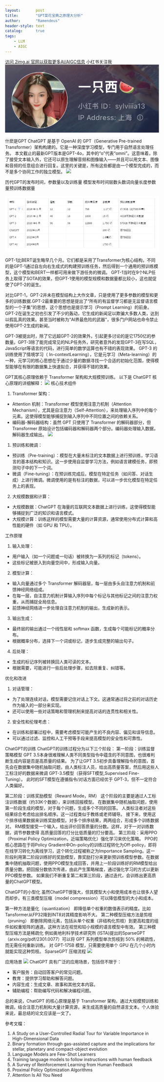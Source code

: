 ```yaml
---
layout:       post
title:        "GPT菜花宝典之原理大分析"
author:       "Ramendeus"
header-style: text
catalog:      true
tags:
    - LLM
    - AIGC
---
```


[访问 2img.ai 官网以获取更多AI/AIGC信息](https://2img.ai)
小红书关注我 ![](/img/a.jpg)

什麽是GPT
ChatGPT 是基于 OpenAI 的 GPT（Generative Pre-trained Transformer）架构构建的。它是一种深度学习模型，专门用于自然语言处理任务。
本文截止的最新GPT版本是GPT-4o，其中的“o”代表“omni”。这意味着，除了接受文本输入外，它还可以原生理解音频和图像输入——并且可以用文本、图像和音频的任意组合进行回复。这里的关键是，所有这些都是由一个模型完成的，而不是多个协同工作的独立模型。
![](/img/20241231-A-1.png)

历代GPT的发布时间，参数量以及训练量
模型发布时间层数头数词向量长度参数量预训练数据量

![](/img/20241231-A-2.png)

GPT-1比BERT诞生略早几个月。它们都是采用了Transformer为核心结构，不同的是GPT-1通过自左向右生成式的构建预训练任务，然后得到一个通用的预训练模型，这个模型和BERT一样都可用来做下游任务的微调。
GPT-1当时在9个NLP任务上取得了SOTA的效果，但GPT-1使用的模型规模和数据量都比较小，这也就促使了GPT-2的诞生。

对比GPT-1，GPT-2并未在模型结构上大作文章，只是使用了更多参数的模型和更多的训练数据.GPT-2最重要的思想是提出了“所有的有监督学习都是无监督语言模型的一个子集”的思想，这个思想也是提示学习（Prompt Learning）的前身。GPT-2在诞生之初也引发了不少的轰动，它生成的新闻足以欺骗大多数人类，达到以假乱真的效果。甚至当时被称为“AI界最危险的武器”，很多门户网站也命令禁止使用GPT-2生成的新闻。

GPT-3被提出时，除了它远超GPT-2的效果外，引起更多讨论的是它1750亿的参数量。GPT-3除了能完成常见的NLP任务外，研究者意外的发现GPT-3在写SQL，JavaScript等语言的代码，进行简单的数学运算也有不错的表现效果。
GPT-3 的训练使用了情境学习（ In-contextLearning），它是元学习（Meta-learning）的一种，元学习的核心思想在于通过少量的数据寻找一个合适的初始化范围，使得模型能够在有限的数据集上快速拟合，并获得不错的效果。

GPT其核心原理依赖于 Transformer 架构和大规模预训练。
以下是 ChatGPT 核心原理的详细解释：
![](/img/20241231-A-3.png)
核心技术组件

1. Transformer 架构：
  - Attention 机制：Transformer 模型使用注意力机制（Attention Mechanism），尤其是自注意力（Self-Attention），来处理输入序列中的每个元素。这使得模型能够捕捉到输入序列中不同位置之间的依赖关系。
  - 编码器-解码器结构：虽然 GPT 只使用了 Transformer 的解码器部分，但 Transformer 原始设计包括编码器和解码器两个部分。编码器处理输入数据，解码器生成输出。
![](/img/20241231-A-4.png)

1. 预训练和微调：
  - 预训练（Pre-training）：模型在大量未标注的文本数据上进行预训练，学习语言的基本结构和知识。这一步使用自监督学习方法，例如语言建模任务，即预测句子中的下一个词。
  - 微调（Fine-tuning）：在预训练完成后，模型在特定任务（如问答、对话生成）上进行微调。微调使用的是有标注的数据，可以进一步优化模型在特定任务上的表现。

2. 大规模数据和计算：
  - 大规模数据：ChatGPT 在海量的互联网文本数据上进行训练，这使得模型能够捕捉到广泛的知识和语言模式。
  - 大规模计算：训练这样的模型需要大量的计算资源，通常使用分布式计算和高性能的硬件（如 GPU 和 TPU）。

工作原理

1. 输入处理：
  - 用户输入（如一个问题或一句话）被转换为一系列的标记（tokens）。
  - 这些标记被嵌入到向量空间中，形成输入向量。

2. 模型计算：
  - 输入向量通过多个 Transformer 解码器层，每一层由多头自注意力机制和前馈神经网络组成。
  - 在每一层，自注意力机制计算输入序列中每个标记与其他标记之间的注意力权重，从而捕捉全局信息。
  - 前馈神经网络进一步处理自注意力机制的输出，生成新的表示。

3. 输出生成：
  - 最终层的输出通过一个线性层和 softmax 函数，生成每个可能标记的概率分布。
  - 根据概率分布，选择下一个词或标记，逐步生成完整的输出句子。

4. 后处理：
  - 生成的标记序列被转换回人类可读的文本。
  - 根据需要，可能进行一些后处理步骤，如去除重复、纠错等。

优化和改进

1. 对话管理：
  - 为了处理连续对话，模型需要记住对话上下文。这通常通过将之前的对话历史作为输入的一部分来实现。
  - 还可以使用一些对话策略和管理机制来提高对话的连贯性和相关性。

2. 安全性和伦理考虑：
  - 在训练和部署过程中，需要考虑模型可能产生的不良内容、偏见和误导信息。
  - 可以通过过滤、监控和人工干预等手段来提高模型的安全性和可靠性。


ChatGPT的训练
ChatGPT的训练过程分为以下三个阶段：
第一阶段：训练监督策略模型
GPT 3.5本身很难理解人类不同类型指令中蕴含的不同意图，也很难判断生成内容是否是高质量的结果。
为了让GPT 3.5初步具备理解指令的意图，首先会在数据集中随机抽取问题，由人类标注人员，给出高质量答案，然后用这些人工标注好的数据来微调 GPT-3.5模型（获得SFT模型,Supervised Fine-Tuning）。
此时的SFT模型在遵循指令/对话方面已经优于 GPT-3，但不一定符合人类偏好。

第二阶段：训练奖励模型（Reward Mode，RM）
这个阶段的主要是通过人工标注训练数据（约33K个数据），来训练回报模型。
在数据集中随机抽取问题，使用第一阶段生成的模型，对于每个问题，生成多个不同的回答。
人类标注者对这些结果综合考虑给出排名顺序。这一过程类似于教练或老师辅导。
接下来，使用这个排序结果数据来训练奖励模型。对多个排序结果，两两组合，形成多个训练数据对。
RM模型接受一个输入，给出评价回答质量的分数。这样，对于一对训练数据，调节参数使得
高质量回答的打分比低质量的打分要高。
第三阶段：采用PPO（Proximal Policy Optimization，近端策略优化）强化学习来优化策略。
PPO的核心思路在于将Policy Gradient中On-policy的训练过程转化为Off-policy，即将在线学习转化为离线学习，这个转化过程被称之为Importance Sampling。这一阶段利用第二阶段训练好的奖励模型，靠奖励打分来更新预训练模型参数。在数据集中随机抽取问题，使用PPO模型生成回答，并用上一阶段训练好的RM模型给出质量分数。把回报分数依次传递，由此产生策略梯度，通过强化学习的方式以更新PPO模型参数。
如果我们不断重复第二和第三阶段，通过迭代，会训练出更高质量的ChatGPT模型。

ChatGPT的小型化
虽然ChatGPT很强大，但其模型大小和使用成本也让很多人望而却步。有三类模型压缩（model compression）可以降低模型的大小和成本。

第一种方法是量化（quantization）
即降低单个权重的数值表示的精度。比如Tansformer从FP32降到INT8对其精度影响不大。
第二种模型压缩方法是剪枝（pruning）
即删除网络元素，包括从单个权重（非结构化剪枝）到更高粒度的组件如权重矩阵的通道。这种方法在视觉和较小规模的语言模型中有效。
第三种模型压缩方法是稀疏化
例如奥地利科学技术研究所 (ISTA)提出的SparseGPT
（arxiv.org/pdf/2301.0077）可以将 GPT 系列模型单次剪枝到 50% 的稀疏性，而无需任何重新训练。
对 GPT-175B 模型，只需要使用单个 GPU 在几个小时内就能实现这种剪枝。
SparseGPT 压缩流程
![](/img/20241231-A-5.png)


应用场景
![](/img/20241231-A-6.png)
ChatGPT 具有广泛的应用场景，包括但不限于：
- 客户服务：自动回答客户的常见问题。
- 教育：提供学习帮助和解答问题。
- 内容生成：生成文章、故事和其他文本内容。
- 辅助编程：帮助编写代码和解决编程问题。

总的来说，ChatGPT 的核心原理是基于 Transformer 架构，通过大规模预训练和微调，结合注意力机制和大量计算资源，来生成高质量的自然语言文本。个人体验来说，最总结的论文应该是<Attention Is All You Need>一文了。


參考文檔：
1. A Study on a User-Controlled Radial Tour for Variable Importance in High-Dimensional Data
2. Binary formation through gas-assisted capture and the implications for stellar, planetary and compact-object evolution
3. Language Models are Few-Shot Learners
4. Training language models to follow instructions with human feedback
5. A Survey of Reinforcement Learning from Human Feedback
6. Proximal Policy Optimization Algorithms
7. Attention Is All You Need